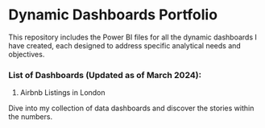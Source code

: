# Dynamic Dashboards Portfolio

This repository includes the Power BI files for all the dynamic dashboards I have created, each designed to address specific analytical needs and objectives.

### List of Dashboards (Updated as of March 2024):
1. Airbnb Listings in London

Dive into my collection of data dashboards and discover the stories within the numbers.

